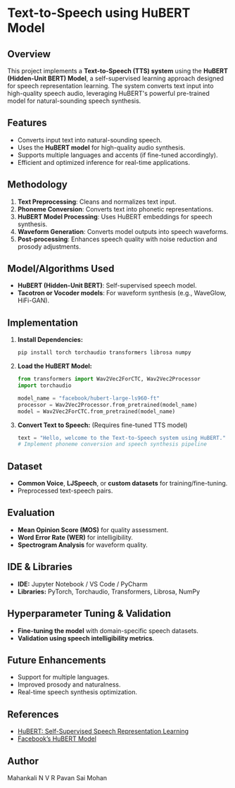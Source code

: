 # Text-to-Speech using HuBERT Model

## Overview
This project implements a **Text-to-Speech (TTS) system** using the **HuBERT (Hidden-Unit BERT) Model**, a self-supervised learning approach designed for speech representation learning. The system converts text input into high-quality speech audio, leveraging HuBERT's powerful pre-trained model for natural-sounding speech synthesis.

## Features
- Converts input text into natural-sounding speech.
- Uses the **HuBERT model** for high-quality audio synthesis.
- Supports multiple languages and accents (if fine-tuned accordingly).
- Efficient and optimized inference for real-time applications.

## Methodology
1. **Text Preprocessing**: Cleans and normalizes text input.
2. **Phoneme Conversion**: Converts text into phonetic representations.
3. **HuBERT Model Processing**: Uses HuBERT embeddings for speech synthesis.
4. **Waveform Generation**: Converts model outputs into speech waveforms.
5. **Post-processing**: Enhances speech quality with noise reduction and prosody adjustments.

## Model/Algorithms Used
- **HuBERT (Hidden-Unit BERT)**: Self-supervised speech model.
- **Tacotron or Vocoder models**: For waveform synthesis (e.g., WaveGlow, HiFi-GAN).

## Implementation
1. **Install Dependencies:**
   ```bash
   pip install torch torchaudio transformers librosa numpy
   ```
2. **Load the HuBERT Model:**
   ```python
   from transformers import Wav2Vec2ForCTC, Wav2Vec2Processor
   import torchaudio

   model_name = "facebook/hubert-large-ls960-ft"
   processor = Wav2Vec2Processor.from_pretrained(model_name)
   model = Wav2Vec2ForCTC.from_pretrained(model_name)
   ```
3. **Convert Text to Speech:** (Requires fine-tuned TTS model)
   ```python
   text = "Hello, welcome to the Text-to-Speech system using HuBERT."
   # Implement phoneme conversion and speech synthesis pipeline
   ```

## Dataset
- **Common Voice**, **LJSpeech**, or **custom datasets** for training/fine-tuning.
- Preprocessed text-speech pairs.

## Evaluation
- **Mean Opinion Score (MOS)** for quality assessment.
- **Word Error Rate (WER)** for intelligibility.
- **Spectrogram Analysis** for waveform quality.

## IDE & Libraries
- **IDE:** Jupyter Notebook / VS Code / PyCharm
- **Libraries:** PyTorch, Torchaudio, Transformers, Librosa, NumPy

## Hyperparameter Tuning & Validation
- **Fine-tuning the model** with domain-specific speech datasets.
- **Validation using speech intelligibility metrics**.

## Future Enhancements
- Support for multiple languages.
- Improved prosody and naturalness.
- Real-time speech synthesis optimization.

## References
- [HuBERT: Self-Supervised Speech Representation Learning](https://arxiv.org/abs/2106.07447)
- [Facebook’s HuBERT Model](https://huggingface.co/facebook/hubert-large-ls960-ft)

## Author
Mahankali N V R Pavan Sai Mohan


